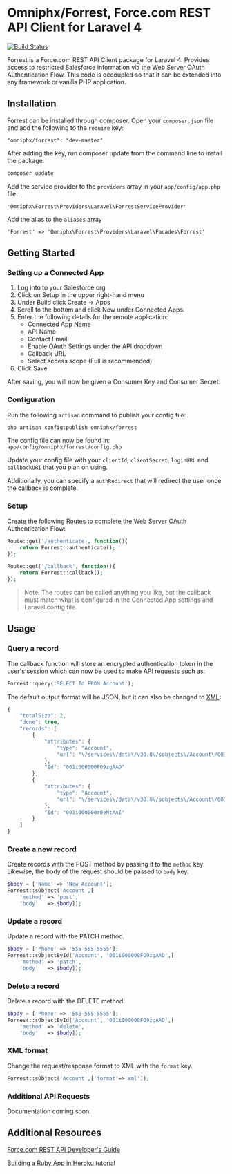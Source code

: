 # Omniphx/Forrest, Force.com REST API Client for Laravel 4

[![Build Status](https://travis-ci.org/omniphx/forrest.svg?branch=master)](https://travis-ci.org/omniphx/forrest)

Forrest is a Force.com REST API Client package for Laravel 4. Provides access to restricted Salesforce information via the Web Server OAuth Authentication Flow. This code is decoupled so that it can be extended into any framework or vanilla PHP application.

## Installation
Forrest can be installed through composer. Open your `composer.json` file and add the following to the `require` key:

	"omniphx/forrest": "dev-master"

After adding the key, run composer update from the command line to install the package:

```bash
composer update
```

Add the service provider to the `providers` array in your `app/config/app.php` file.

	'Omniphx\Forrest\Providers\Laravel\ForrestServiceProvider'

Add the alias to the `aliases` array

	'Forrest' => 'Omniphx\Forrest\Providers\Laravel\Facades\Forrest'

## Getting Started
### Setting up a Connected App
1. Log into to your Salesforce org
2. Click on Setup in the upper right-hand menu
3. Under Build click Create -> Apps
4. Scroll to the bottom and click New under Connected Apps.
5. Enter the following details for the remote application:
	* Connected App Name
	* API Name
	* Contact Email
	* Enable OAuth Settings under the API dropdown
	* Callback URL
	* Select access scope (Full is recommended)
6. Click Save

After saving, you will now be given a Consumer Key and Consumer Secret.

### Configuration
Run the following `artisan` command to publish your config file:

```bash
php artisan config:publish omniphx/forrest
```

The config file can now be found in: `app/config/omniphx/forrest/config.php`

Update your config file with your `clientId`, `clientSecret`, `loginURL` and `callbackURI` that you plan on using.

Additionally, you can specify a `authRedirect` that will redirect the user once the callback is complete.

### Setup
Create the following Routes to complete the Web Server OAuth Authentication Flow:

```php
Route::get('/authenticate', function(){
	return Forrest::authenticate();
});

Route::get('/callback', function(){
	return Forrest::callback();
});
```

>Note: The routes can be called anything you like, but the callback must match what is configured in the Connected App settings and Laravel config file.

## Usage
### Query a record
The callback function will store an encrypted authentication token in the user's session which can now be used to make API requests such as:

```php
Forrest::query('SELECT Id FROM Account');
```

The default output format will be JSON, but it can also be changed to [XML](#xml-format):

```JavaScript
{
    "totalSize": 2,
    "done": true,
    "records": [
        {
            "attributes": {
                "type": "Account",
                "url": "\/services\/data\/v30.0\/sobjects\/Account\/001i000000FO9zgAAD"
            },
            "Id": "001i000000FO9zgAAD"
        },
        {
            "attributes": {
                "type": "Account",
                "url": "\/services\/data\/v30.0\/sobjects\/Account\/001i000000r0eNtAAI"
            },
            "Id": "001i000000r0eNtAAI"
        }
    ]
}
```

### Create a new record
Create records with the POST method by passing it to the `method` key. Likewise, the body of the request should be passed to `body` key.

```php
$body = ['Name' => 'New Account'];
Forrest::sObject('Account',[
	'method' => 'post',
	'body'   => $body]);
```

### Update a record
Update a record with the PATCH method.

```php
$body = ['Phone' => '555-555-5555'];
Forrest::sObjectById('Account', '001i000000FO9zgAAD',[
	'method' => 'patch',
	'body'   => $body]);
```

### Delete a record
Delete a record with the DELETE method.

```php
$body = ['Phone' => '555-555-5555'];
Forrest::sObjectById('Account', '001i000000FO9zgAAD',[
	'method' => 'delete',
	'body'   => $body]);
```

### XML format
Change the request/response format to XML with the `format` key.

```php
Forrest::sObject('Account',['format'=>'xml']);
```

### Additional API Requests
Documentation coming soon.

## Additional Resources
[Force.com REST API Developer's Guide](http://www.salesforce.com/us/developer/docs/api_rest/api_rest.pdf)

[Building a Ruby App in Heroku tutorial](http://www.salesforce.com/us/developer/docs/integration_workbook/integration_workbook.pdf)